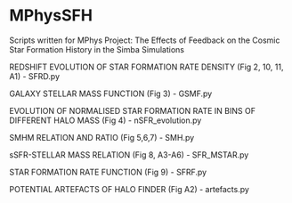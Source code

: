 # MPhysSFH
Scripts written for MPhys Project: The Effects of Feedback on the Cosmic Star Formation History in the Simba Simulations



REDSHIFT EVOLUTION OF STAR FORMATION RATE DENSITY (Fig 2, 10, 11, A1) - SFRD.py


GALAXY STELLAR MASS FUNCTION (Fig 3) - GSMF.py


EVOLUTION OF NORMALISED STAR FORMATION RATE IN BINS OF DIFFERENT HALO MASS (Fig 4) - nSFR_evolution.py


SMHM RELATION AND RATIO (Fig 5,6,7) - SMH.py


sSFR-STELLAR MASS RELATION (Fig 8, A3-A6) - SFR_MSTAR.py 


STAR FORMATION RATE FUNCTION (Fig 9) - SFRF.py


POTENTIAL ARTEFACTS OF HALO FINDER (Fig A2) - artefacts.py

